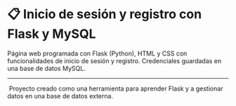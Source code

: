
# 📋 Inicio de sesión y registro con Flask y MySQL


Página web programada con Flask (Python), HTML y CSS con funcionalidades de inicio de sesión y registro. Credenciales guardadas en una base de datos MySQL.


---

‎ 
Proyecto creado como una herramienta para aprender Flask y a gestionar datos en una base de datos externa. 
